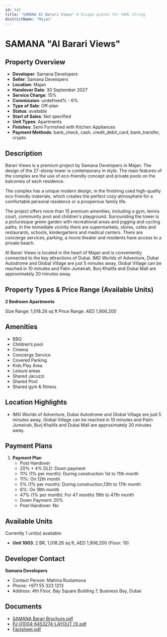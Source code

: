 ```yaml
---
id: 542
title: "SAMANA Al Barari Views" # Escape quotes for YAML string
districtName: "Majan"
---
```


# SAMANA "Al Barari Views"

## Property Overview
- **Developer**: Samana Developers
- **Seller**: Samana Developers
- **Location**: Majan
- **Handover Date**: 30 September 2027
- **Service Charge**: 15%
- **Commission**: undefined% - 6%
- **Type of Sale**: Off-plan
- **Status**: available
- **Start of Sales**: Not specified
- **Unit Types**: Apartments
- **Finishes**: Semi Furnished with Kitchen Appliances
- **Payment Methods**: bank_check, cash, credit_debit_card, bank_transfer, crypto

## Description
Barari Views is a premium project by Samana Developers in Majan. The design of the 27-storey tower is contemporary in style. The main features of the complex are the use of eco-friendly concept and private pools on the balconies of each residence. 

The complex has a unique modern design, in the finishing used high-quality eco-friendly materials, which creates the perfect cozy atmosphere for a comfortable personal residence or a prosperous family life.

The project offers more than 15 premium amenities, including a gym, tennis court, community pool and children's playground. Surrounding the tower is a picturesque green garden with recreational areas and jogging and cycling paths. In the immediate vicinity there are supermarkets, stores, cafes and restaurants, schools, kindergartens and medical centers. There are concierge services, parking, a movie theater and residents have access to a private beach.

Al Barari Views is located in the heart of Majan and is conveniently connected to the key attractions of Dubai. IMG Worlds of Adventure, Dubai Autodrome and Global Village are just 5 minutes away, Global Village can be reached in 10 minutes and Palm Jumeirah, Burj Khalifa and Dubai Mall are approximately 20 minutes away.

## Property Types & Price Range (Available Units)
**2 Bedroom Apartments**

Size Range: 1,018.26 sq ft
Price Range: AED 1,906,200

## Amenities
- BBQ
- Children’s pool
- Cinema
- Concierge Service
- Covered Parking
- Kids Play Area
- Leisure areas
- Shared Jacuzzi
- Shared Pool
- Shared gym & fitness

## Location Highlights
- IMG Worlds of Adventure, Dubai Autodrome and Global Village are just 5 minutes away, Global Village can be reached in 10 minutes and Palm Jumeirah, Burj Khalifa and Dubai Mall are approximately 20 minutes away.

## Payment Plans
1. **Payment Plan**
   - Post Handover
   - 20% + 4% DLD: Down payment
   - 11% (1% per month): During construction 1st to 11th month
   - 11%: On 12th month
   - 5% (1% per month): During construction,13th to 17th month
   - 6%: On 18th month
   - 47% (1% per month): For 47 months 19th to 47th month
   - Down Payment: 20%
   - Post Handover: No

## Available Units
Currently 1 unit(s) available:
- **Unit 1003**: 2 BR, 1,018.26 sq ft, AED 1,906,200 (Floor: 10)

## Developer Contact
**Samana Developers**
- Contact Person: Mahina Rustamova
- Phone: +971 55 323 1213
- Address: 4th Floor, Bay Square Building 7, Business Bay, Dubai

## Documents
- [SAMANA Barari Brochure.pdf](https://cdn.geniemap.net/2023/11/08/kuNdpcPatRPT5Kk3iw8a9Zezlpoc7HvgRufDTZsD.pdf)
- [PJ-01004-6453274-LAYOUT (1).pdf](https://cdn.geniemap.net/2023/11/08/vol1pZx8HePhtxVXRsLeD1p5dJjPaL6hMmYzD4J2.pdf)
- [Factsheet.pdf](https://cdn.geniemap.net/2023/11/08/o3oi2rkVQQgjDO6MMpS01eXCKNrBiNLWbsRBsQCq.pdf)
